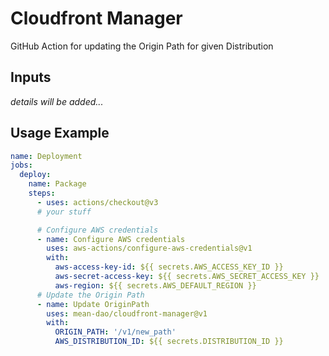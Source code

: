 # Cloudfront Manager

GitHub Action for updating the Origin Path for given Distribution

## Inputs
*details will be added...*

## Usage Example

````yaml
name: Deployment
jobs:
  deploy:
    name: Package
    steps:
      - uses: actions/checkout@v3
      # your stuff

      # Configure AWS credentials
      - name: Configure AWS credentials
        uses: aws-actions/configure-aws-credentials@v1
        with:
          aws-access-key-id: ${{ secrets.AWS_ACCESS_KEY_ID }}
          aws-secret-access-key: ${{ secrets.AWS_SECRET_ACCESS_KEY }}
          aws-region: ${{ secrets.AWS_DEFAULT_REGION }}
      # Update the Origin Path
      - name: Update OriginPath
        uses: mean-dao/cloudfront-manager@v1
        with:
          ORIGIN_PATH: '/v1/new_path'
          AWS_DISTRIBUTION_ID: ${{ secrets.DISTRIBUTION_ID }}
````
